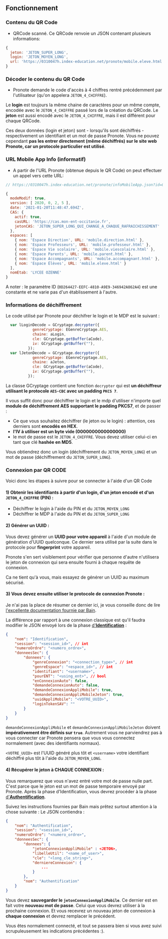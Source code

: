 ## Fonctionnement

### Contenu du QR Code

* QRCode scanné. Ce QRCode renvoie un JSON contenant plusieurs informations:
```js
{
  jeton: 'JETON_SUPER_LONG',
  login: 'JETON_MOYEN_LONG',
  url: 'https://0310047h.index-education.net/pronote/mobile.eleve.html'
}
```

### Décoder le contenu du QR Code

* Pronote demande le code d'accès à 4 chiffres rentré précédemment par l'utilisateur (qu'on appelera `JETON_4_CHIFFRE`).

Le **login** est toujours la même chaine de caractères pour un même compte, encodée avec le `JETON_4_CHIFFRE` passé lors de la création du QRCode. 
Le **jeton** est aussi encodé avec le `JETON_4_CHIFFRE`, mais il est différent pour chaque QRCode.

Ces deux données (login et jeton) sont - lorsqu'ils sont déchiffrés - respectivement un identifiant et un mot de passe Pronote. Vous ne pouvez cependant **pas les entrer directement (même déchiffrés) sur le site web Pronote, car un protocole particulier est utilisé**.

### URL Mobile App Info (informatif)

* A partir de l'URL Pronote (obtenue depuis le QR Code) on peut effectuer un appel vers cette URL:
```js
// https://0310047h.index-education.net/pronote/infoMobileApp.json?id=0D264427-EEFC-4810-A9E9-346942A862A4

{
  modeModif: true,
  version: [ 2020, 0, 2, 5 ],
  date: '2021-01-20T11:48:47.694Z',
  CAS: {
    actif: true,
    casURL: 'https://cas.mon-ent-occitanie.fr',
    jetonCAS: 'JETON_SUPER_LONG_QUI_CHANGE_A_CHAQUE_RAFRAICHISSEMENT'
  },
  espaces: [
    { nom: 'Espace Direction', URL: 'mobile.direction.html' },
    { nom: 'Espace Professeurs', URL: 'mobile.professeur.html' },
    { nom: 'Espace Vie scolaire', URL: 'mobile.viescolaire.html' },
    { nom: 'Espace Parents', URL: 'mobile.parent.html' },
    { nom: 'Espace Accompagnants', URL: 'mobile.accompagnant.html' },
    { nom: 'Espace Élèves', URL: 'mobile.eleve.html' }
  ],
  nomEtab: 'LYCEE OZENNE'
}
```
A noter : le paramètre ID (`0D264427-EEFC-4810-A9E9-346942A862A4`) est une constante et ne varie pas d'un établissement à l'autre.

### Informations de déchiffrement
Le code utilisé par Pronote pour déchifrer le login et le MDP est le suivant :
```js
  var lLoginDecode = GCryptage.decrypter({
            genreCryptage: EGenreCryptage.AES,
            chaine: aLogin,
            cle: GCryptage.getBuffer(aCode),
            iv: GCryptage.getBuffer(""),
          });
  var lJetonDecode = GCryptage.decrypter({
            genreCryptage: EGenreCryptage.AES,
            chaine: aJeton,
            cle: GCryptage.getBuffer(aCode),
            iv: GCryptage.getBuffer(""),
          });
```
La classe GCryptage contient une fonction `decrypter` qui est  **un déchiffreur utilisant le protocole `AES-CBC` avec un padding `PKCS 7`**.

Il vous suffit donc pour déchiffrer le login et le mdp d'utiliser n'importe quel **module de déchiffrement AES supportant le padding PKCS7**, et de passer :
- Ce que vous souhaitez déchiffrer (le jeton ou le login) : attention, ces derniers sont **encodés en HEX**. 
- **l'IV à utiliser est un byte vide (0000000000000000)** 
- le mot de passe est le `JETON_4_CHIFFRE`. Vous devez utiliser celui-ci en tant que clé **hashée en MD5**.

Vous obtiendrez donc un login (déchiffrement du `JETON_MOYEN_LONG`) et un mot de passe  (déchiffrement du `JETON_SUPER_LONG`).

### Connexion par QR CODE
Voici donc les étapes à suivre pour se connecter à l'aide d'un QR Code

#### 1) **Obtenir les identifiants à partir d'un login, d'un jeton encodé et d'un `JETON_4_CHIFFRE` (PIN) :**

* Déchiffrer le login à l'aide du PIN et du `JETON_MOYEN_LONG`
* Déchiffrer le MDP à l'aide du PIN et du `JETON_SUPER_LONG`

#### 2) **Générer un UUID :**
Vous devez générer un **UUID pour votre appareil** à l'aide d'un module de génération d'UUID quelconque. Ce dernier sera utilisé par la suite dans le protocole pour **fingerprint** votre appareil. 

Pronote s'en sert visiblement pour vérifier que personne d'autre n'utilisera le jeton de connexion qui sera ensuite fourni à chaque requête de connexion.

Ca ne tient qu'à vous, mais essayez de générer un UUID au maximum sécurisé.

#### 3) **Vous devez ensuite utiliser le protocole de connexion Pronote :**

Je n'ai pas la place de résumer ce dernier ici, je vous conseille donc de lire [l'excellente documentation fournie par Bain](https://github.com/bain3/pronotepy/blob/master/PRONOTE%20protocol.md).

La différence par rapport à une connexion classique est qu'il faudra modifier le JSON envoyé lors de la phase [d'**Identification**](https://github.com/bain3/pronotepy/blob/master/PRONOTE%20protocol.md#step-1-1) :

```json
{
    "nom": "Identification",
    "session": "<session_id>", // int
    "numeroOrdre": "<numero_ordre>",
    "donneesSec": {
        "donnees": {
            "genreConnexion": "<connection_type>", // int
            "genreEspace": "<espace_id>", // int
            "identifiant": "<username>",
            "pourENT": "<using_ent>", // bool
            "enConnexionAuto": false,
            "demandeConnexionAuto": false,
            "demandeConnexionAppliMobile": true,
            "demandeConnexionAppliMobileJeton": true,
            "uuidAppliMobile": "<VOTRE_UUID>",  
            "loginTokenSAV": ""
        }
    }
}
```

`demandeConnexionAppliMobile` et `demandeConnexionAppliMobileJeton` doivent **impérativement être définis sur `true`**. Autrement vous ne parviendrez pas à vous connecter car Pronote pensera que vous vous connectez normalement (avec des identifiants normaux).

`<VOTRE_UUID>` est l'UUID généré plus tôt et `<username>` votre identifiant déchiffré plus tôt à l'aide du `JETON_MOYEN_LONG`. 


#### 4) **Récupérer le jeton à CHAQUE CONNEXION :**
Vous remarquerez que vous n'avez entré votre mot de passe nulle part. C'est parce que le jeton est un mot de passe temporaire envoyé par Pronote. Après la phase d'Identification, vous devrez procéder à la phase [d'**Authentification**](https://github.com/bain3/pronotepy/blob/master/PRONOTE%20protocol.md#step-3).

Suivez les instructions fournies par Bain mais prêtez surtout attention à la chose suivante : 
Le JSON contiendra  :

```json
{
    "nom": "Authentification",
    "session": "<session_id>",
    "numeroOrdre": "<numero_ordre>",
    "donneesSec": {
        "donnees": {
        	"jetonConnexionAppliMobile" : <JETON>,
            "libelleUtil": "<name_of_user>",
            "cle": "<long_cle_string>",
            "derniereConnexion": {
                ...
            }
        },
        "nom": "Authentification"
    }
}
```
Vous devez **sauvegarder le `jetonConnexionAppliMobile`**. Ce dernier est en fait votre **nouveau mot de passe**. Celui que vous devrez utiliser à la prochaine connexion. Et vous recevrez un nouveau jeton de connexion à **chaque connexion** et devrez remplacer le précédent. 

Vous êtes normalement connecté, et tout se passera bien si vous avez suivi scrupuleusement les indications précédentes :).

